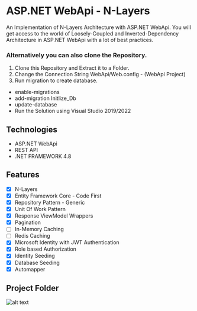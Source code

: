 # ASP.NET WebApi - N-Layers

An Implementation of N-Layers Architecture with ASP.NET WebApi. You will get access to the world of Loosely-Coupled and Inverted-Dependency Architecture in ASP.NET WebApi with a lot of best practices.

### Alternatively you can also clone the Repository.

1. Clone this Repository and Extract it to a Folder.
2. Change the Connection String WebApi/Web.config - (WebApi Project)
3. Run migration to create database.
- enable-migrations
- add-migration Initlize_Db
- update-database
- Run the Solution using Visual Studio 2019/2022

## Technologies

- ASP.NET WebApi
- REST API
- .NET FRAMEWORK 4.8

## Features

- [x] N-Layers
- [x] Entity Framework Core - Code First
- [x] Repository Pattern - Generic
- [x] Unit Of Work Pattern
- [x] Response ViewModel Wrappers
- [x] Pagination
- [ ] In-Memory Caching
- [ ] Redis Caching
- [x] Microsoft Identity with JWT Authentication
- [x] Role based Authorization
- [x] Identity Seeding
- [x] Database Seeding
- [x] Automapper

## Project Folder

![alt text](https://yourimageshare.com/ib/ELZRYsBYkw.PNG)
